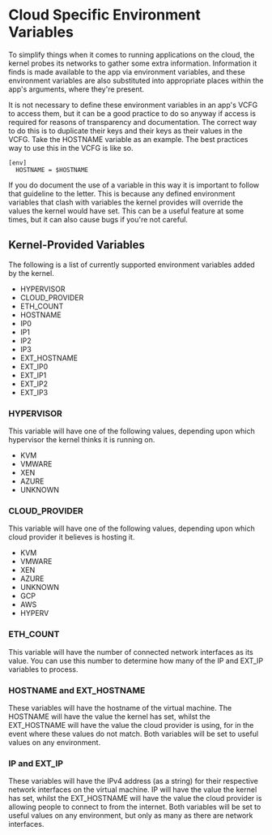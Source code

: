 # Cloud Specific Environment Variables 

To simplify things when it comes to running applications on the cloud, the 
kernel probes its networks to gather some extra information. Information it 
finds is made available to the app via environment variables, and these 
environment variables are also substituted into appropriate places within the
app's arguments, where they're present.

It is not necessary to define these environment variables in an app's VCFG to 
access them, but it can be a good practice to do so anyway if access is required
for reasons of transparency and documentation. The correct way to do this is to 
duplicate their keys and their keys as their values in the VCFG. Take the 
HOSTNAME variable as an example. The best practices way to use this in the VCFG
is like so.

```
[env]
  HOSTNAME = $HOSTNAME
```

If you do document the use of a variable in this way it is important to follow
that guideline to the letter. This is because any defined environment variables
that clash with variables the kernel provides will override the values the 
kernel would have set. This can be a useful feature at some times, but it can 
also cause bugs if you're not careful. 

## Kernel-Provided Variables

The following is a list of currently supported environment variables added by 
the kernel. 

* HYPERVISOR
* CLOUD_PROVIDER
* ETH_COUNT
* HOSTNAME
* IP0
* IP1
* IP2
* IP3
* EXT_HOSTNAME
* EXT_IP0
* EXT_IP1
* EXT_IP2
* EXT_IP3

### HYPERVISOR

This variable will have one of the following values, depending upon which 
hypervisor the kernel thinks it is running on.

* KVM
* VMWARE
* XEN
* AZURE
* UNKNOWN

### CLOUD_PROVIDER

This variable will have one of the following values, depending upon which 
cloud provider it believes is hosting it. 

* KVM
* VMWARE
* XEN
* AZURE 
* UNKNOWN
* GCP
* AWS
* HYPERV

### ETH_COUNT

This variable will have the number of connected network interfaces as its value.
You can use this number to determine how many of the IP and EXT_IP variables to
process.

### HOSTNAME and EXT_HOSTNAME

These variables will have the hostname of the virtual machine. The HOSTNAME will
have the value the kernel has set, whilst the EXT_HOSTNAME will have the value
the cloud provider is using, for in the event where these values do not match. 
Both variables will be set to useful values on any environment.

### IP and EXT_IP 

These variables will have the IPv4 address (as a string) for their respective 
network interfaces on the virtual machine. IP will have the value the kernel has
set, whilst the EXT_HOSTNAME will have the value the cloud provider is allowing 
people to connect to from the internet. Both variables will be set to useful 
values on any environment, but only as many as there are network interfaces. 